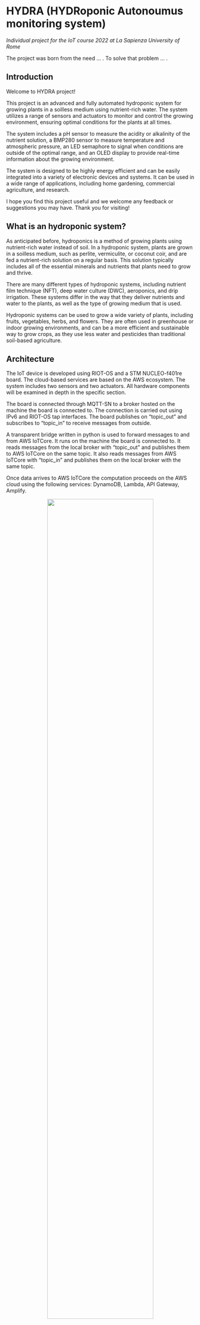 # HYDRA (HYDRoponic Autonoumus monitoring system)

*Individual project for the IoT course 2022 at La Sapienza University of Rome*

The project was born from the need ... . To solve that problem ... .

## Introduction

Welcome to HYDRA project!

This project is an advanced and fully automated hydroponic system for growing plants in a soilless medium using nutrient-rich water. The system utilizes a range of sensors and actuators to monitor and control the growing environment, ensuring optimal conditions for the plants at all times.

The system includes a pH sensor to measure the acidity or alkalinity of the nutrient solution, a BMP280 sensor to measure temperature and atmospheric pressure, an LED semaphore to signal when conditions are outside of the optimal range, and an OLED display to provide real-time information about the growing environment.

The system is designed to be highly energy efficient and can be easily integrated into a variety of electronic devices and systems. It can be used in a wide range of applications, including home gardening, commercial agriculture, and research.

I hope you find this project useful and we welcome any feedback or suggestions you may have. Thank you for visiting!

## What is an hydroponic system?

As anticipated before, hydroponics is a method of growing plants using nutrient-rich water instead of soil. In a hydroponic system, plants are grown in a soilless medium, such as perlite, vermiculite, or coconut coir, and are fed a nutrient-rich solution on a regular basis. This solution typically includes all of the essential minerals and nutrients that plants need to grow and thrive.

There are many different types of hydroponic systems, including nutrient film technique (NFT), deep water culture (DWC), aeroponics, and drip irrigation. These systems differ in the way that they deliver nutrients and water to the plants, as well as the type of growing medium that is used.

Hydroponic systems can be used to grow a wide variety of plants, including fruits, vegetables, herbs, and flowers. They are often used in greenhouse or indoor growing environments, and can be a more efficient and sustainable way to grow crops, as they use less water and pesticides than traditional soil-based agriculture.

## Architecture 

The IoT device is developed using RIOT-OS and a STM NUCLEO-f401re board. The cloud-based services are based on the AWS ecosystem. The system includes two sensors and two actuators. All hardware components will be examined in depth in the specific section.

The board is connected through MQTT-SN to a broker hosted on the machine the board is connected to. The connection is carried out using IPv6 and RIOT-OS tap interfaces. The board publishes on “topic_out” and subscribes to “topic_in” to receive messages from outside.

A transparent bridge written in python is used to forward messages to and from AWS IoTCore. It runs on the machine the board is connected to. It reads messages from the local broker with “topic_out” and publishes them to AWS IoTCore on the same topic. It also reads messages from AWS IoTCore with “topic_in” and publishes them on the local broker with the same topic.

Once data arrives to AWS IoTCore the computation proceeds on the AWS cloud using the following services: DynamoDB, Lambda, API Gateway, Amplify.

<p align="center">
  <img src="https://user-images.githubusercontent.com/29161223/220335213-afa49440-1521-4cd2-8cd1-0b1de67a65fc.png" width="75%"></img>
</p>

## Hardware

### Board

The [Nucleo F401RE development board](https://www.st.com/en/evaluation-tools/nucleo-f401re.html) is a compact, low-cost microcontroller development board that is designed to help engineers and hobbyists build and prototype projects with the STM32F401RE microcontroller. The board is based on the STM32F401RE microcontroller, which is part of the STM32F4 series of high-performance microcontrollers from STMicroelectronics.

The STM32F401RE microcontroller is a 32-bit ARM Cortex-M4 device that is designed for high-performance applications. It has a clock speed of up to 84 MHz, 512 KB of flash memory, and 96 KB of SRAM. The microcontroller also has a range of peripherals, including 12-bit ADC, DAC, timers, communication interfaces (SPI, I2C, USART), and a USB 2.0 OTG (on-the-go) controller.

The Nucleo F401RE development board has a range of features and connectors to make it easy to use and prototype with the STM32F401RE microcontroller. It has a built-in ST-LINK/V2-1 debugger and programmer, which can be used to program and debug the microcontroller using a PC. The board also has an Arduino Uno V3 connector, which allows it to be used with a range of Arduino-compatible shields and modules.

Other features of the Nucleo F401RE development board include an on-board ST-LINK/V2-1 debugger and programmer, a USB connector for power and programming, a user button and LED, and a 32.768 kHz crystal oscillator.

Overall, the Nucleo F401RE development board is a versatile and cost-effective platform for building and prototyping projects with the STM32F401RE microcontroller. It is suitable for a wide range of applications, including Internet of Things (IoT) projects, embedded systems, and robotics.

### BMP280

<p align="center">
  <img src="https://user-images.githubusercontent.com/29161223/220339968-0b16c6e6-f367-4c37-8be3-92db3ef12f5b.jpeg" width="45%"></img>
</p>

The BMP280 is a small, low-power digital sensor that can measure temperature and pressure. It is commonly used in weather stations, altimeters, cars, and other applications that require accurate measurement of atmospheric pressure and temperature.

The sensor is based on a microelectromechanical system (MEMS) pressure sensor, which uses a small, flexible membrane to measure pressure changes. The membrane is connected to a Wheatstone bridge circuit, which converts the pressure change into an electrical signal. This signal is then processed by the sensor's onboard microcontroller to provide a temperature and pressure reading.

The BMP280 has a temperature measurement range of -40 to 85 degrees Celsius, with an accuracy of +/- 1 degree Celsius. It has a pressure measurement range of 300 to 1100 hPa (hectopascals), with an accuracy of +/- 1 hPa. The sensor has a high resolution of 0.18 hPa for pressure measurement, which allows for highly accurate readings at different altitudes.

In addition to its temperature and pressure measurement capabilities, the BMP280 also has a built-in altimeter function, which can calculate the altitude based on the measured pressure. This feature can be useful in applications such as weather stations, where altitude is an important factor in weather prediction.

Generally speaking, the BMP280 is available in a compact, surface-mount package, making it easy to integrate into a variety of electronic devices. It operates on a voltage of 1.8 to 3.6 volts and has a low power consumption of only 1.8 microamps in power-down mode. This makes it well-suited for use in battery-powered devices or applications where power consumption is a concern.

#### I2C interface

The I2C interface uses the following pins:

- **SCK**: serial clock (SCL)

- **SDI**: data (SDA)

- **SDO**: the I2C address decides the pin. If SDO connects to GND (0), the address is 0x76, if it connects to VDDIO (1), the address is 0x77. In this module, we have connected it to VDDIO, so the address should be 0x77.

- **CSB**: Must be connected to VDDIO to select I2C interface

<p align="center">
  <img src="https://user-images.githubusercontent.com/29161223/220340205-9d057c5b-aa1f-4bec-9021-a9b58046bad3.jpeg" width="55%"></img>
</p>


### pH Sensor

<p align="center">
  <img src="https://user-images.githubusercontent.com/29161223/220337549-eed767c6-2964-445a-b887-6397c32dfe24.jpeg" width="45%"></img>
</p>

A pH sensor is a device that is used to measure the acidity or alkalinity of a solution. It works by detecting the concentration of hydrogen ions in a solution and expressing the results on a pH scale, which ranges from 0 to 14. A pH of 7 is neutral, while a pH below 7 is considered acidic and a pH above 7 is considered alkaline.

There are several different types of pH sensors, including glass electrodes, plastic electrodes, and ISFET (ion-sensitive field-effect transistor) sensors. These sensors work by detecting the electrical potential of the hydrogen ions in a solution and converting it into a measurable voltage. The voltage is then processed by the sensor's onboard electronics to provide a pH reading.

pH sensors are commonly used in a wide variety of applications, including water treatment, food and beverage processing, pharmaceutical manufacturing, and environmental monitoring. They are also used in hydroponic systems to monitor the pH of the nutrient solution and ensure optimal growing conditions for plants.

### Specifications

- Module Power : 5.00V
- Module Size : 43mm×32mm
- Measuring Range:0-14PH
- Measuring Temperature :0-60 ℃
- Accuracy : ± 0.1pH (25 ℃)
- Response Time : ≤ 1min
- pH Sensor with BNC Connector
- PH2.0 Interface ( 3 foot patch )
- Gain Adjustment Potentiometer
- Power Indicator LED

### Useful links
  - [dfrobot](https://wiki.dfrobot.com/PH_meter_SKU__SEN0161_)

### Semaphore

<p align="center">
  <img src="https://user-images.githubusercontent.com/29161223/220322270-7758ffcf-c7bb-471a-ba75-7d19e4b60a81.jpg" width="35%"></img>
</p>

The LED semaphore is an actuator that can be used to signal when the pH, temperature or pressure in the growing environment is outside of the optimal range for the plants. The semaphore can be programmed to display different colors or patterns, depending on the specific conditions in the system.

### Oled display

<p align="center">
  <img src="https://user-images.githubusercontent.com/29161223/220323008-dfbad0b8-dd4d-464a-97da-e4811ee15c3a.jpg" width="35%"></img>
</p>

The OLED display is used to display real-time information about the pH, temperature, and atmospheric pressure in the growing environment. This information can be used by the grower to make informed decisions about the care and maintenance of the plants.

#### U8g2 library

U8g2 is a monochrome graphics library for embedded devices ... .

## Network

In the network there will be transmitted different data (i.e. temperature, pH and pressure) coming from the board and the dispense message going to the board. These messages are small, so even a narrow band will be suitable for our use.

Latencies are short enough to not affect the usability of the system and are compliant with the objectives set before the development.

Data is transmitted every `n` seconds depending on needs. Clearly there will be overhead due to headers necessary to transmit the messages. MQTT-SN was chosen as the protocol to transmit messages because of its characteristics suitable for IoT applications, in particular for its small overhead.

## How to run
### Setup

You first need to add your AWS certificates in the `bridge/` folder, the following are needed:
- `bridge/root-CA.crt`
- `bridge/<name>.private.key`
- `bridge/<name>.cert.pem`

Moreover be sure to have `pipenv` installed.

### Startup scripts

To start HYDRA both `flash_run.sh` and `term_run.sh` scripts are provided. The first will flash the firmware and then execute it whereas the second one will only start the device. Both will initialize the EthOS serial connection.

Along that it is necessary to start mosquitto with the following command inside its folder: `./broker_mqtts conf.conf` (?).

At last, but not least, for the MQTT transparent bridge we need to create a python virtual environemt using `pipenv` and the dedicated `Pipfile`. At first go inside bridge folder and run `pipenv shell`, then `pipenv install`. Once we have our environment ready we can run it with the following command: `python3 transparent_bridge.py`.

## Demo video

A video presentation and demo of the project can be found [here](...)
